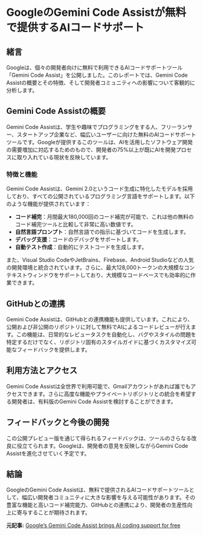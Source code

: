 # GoogleのGemini Code Assistが無料で提供するAIコードサポート

## 緒言

Googleは、個々の開発者向けに無料で利用できるAIコードサポートツール「Gemini Code Assist」を公開しました。このレポートでは、Gemini Code Assistの概要とその特徴、そして開発者コミュニティへの影響について客観的に分析します。

## Gemini Code Assistの概要

Gemini Code Assistは、学生や趣味でプログラミングをする人、フリーランサー、スタートアップ企業など、幅広いユーザーに向けた無料のAIコードサポートツールです。Googleが提供するこのツールは、AIを活用したソフトウェア開発の需要増加に対応するためのもので、開発者の75%以上が既にAIを開発プロセスに取り入れている現状を反映しています。

### 特徴と機能

Gemini Code Assistは、Gemini 2.0というコード生成に特化したモデルを採用しており、すべての公開されているプログラミング言語をサポートします。以下のような機能が提供されています：

- **コード補完**：月間最大180,000回のコード補完が可能で、これは他の無料のコード補完ツールと比較して非常に高い数値です。
- **自然言語プロンプト**：自然言語での指示に基づいてコードを生成します。
- **デバッグ支援**：コードのデバッグをサポートします。
- **自動テスト作成**：自動的にテストコードを生成します。

また、Visual Studio CodeやJetBrains、Firebase、Android Studioなどの人気の開発環境と統合されています。さらに、最大128,000トークンの大規模なコンテキストウィンドウをサポートしており、大規模なコードベースでも効率的に作業できます。

## GitHubとの連携

Gemini Code Assistは、GitHubとの連携機能も提供しています。これにより、公開および非公開のリポジトリに対して無料でAIによるコードレビューが行えます。この機能は、日常的なレビュータスクを自動化し、バグやスタイルの問題を特定するだけでなく、リポジトリ固有のスタイルガイドに基づくカスタマイズ可能なフィードバックを提供します。

## 利用方法とアクセス

Gemini Code Assistは全世界で利用可能で、Gmailアカウントがあれば誰でもアクセスできます。さらに高度な機能やプライベートリポジトリとの統合を希望する開発者は、有料版のGemini Code Assistを検討することができます。

## フィードバックと今後の開発

この公開プレビュー版を通じて得られるフィードバックは、ツールのさらなる改良に役立てられます。Googleは、開発者の意見を反映しながらGemini Code Assistを進化させていく予定です。

## 結論

GoogleのGemini Code Assistは、無料で提供されるAIコードサポートツールとして、幅広い開発者コミュニティに大きな影響を与える可能性があります。その豊富な機能と高いコード補完能力、GitHubとの連携により、開発者の生産性向上に寄与することが期待されます。

**元記事:** [Google’s Gemini Code Assist brings AI coding support for free](https://www.testingcatalog.com/googles-gemini-code-assist-brings-advanced-ai-coding-support-for-free/)
